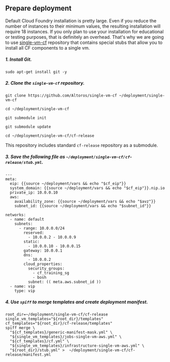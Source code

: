 ## Prepare deployment

Default Cloud Foundry installation is pretty large. Even if you reduce the number of instances to their minimum values, the resulting installation will require 18 instances. If you only plan to use your installation for educational or testing purposes, that is definitely an overhead. That's why we are going to use [single-vm-cf](https://github.com/Altoros/single-vm-cf) repository that contains special stubs that allow you to install all CF components to a single vm.

##### 1. Install Git.

```exec
sudo apt-get install git -y
```

##### 2. Clone the `single-vm-cf` repository.

```exec
git clone https://github.com/Altoros/single-vm-cf ~/deployment/single-vm-cf

cd ~/deployment/single-vm-cf

git submodule init

git submodule update

cd ~/deployment/single-vm-cf/cf-release
```
This repository includes standard `cf-release` repository as a submodule. 

##### 3. Save the following file as `~/deployment/single-vm-cf/cf-release/stub.yml`.

```
---
meta:
  eip: {{source ~/deployment/vars && echo "$cf_eip"}} 
  system_domain: {{source ~/deployment/vars && echo "$cf_eip"}}.nip.io
  private_ip: 10.0.0.10
  aws:
    availability_zone: {{source ~/deployment/vars && echo "$avz"}}
    subnet_id: {{source ~/deployment/vars && echo "$subnet_id"}}

networks:
  - name: default 
    subnets:
      - range: 10.0.0.0/24
        reserved:
          - 10.0.0.2 - 10.0.0.9
        static:
          - 10.0.0.10 - 10.0.0.15
        gateway: 10.0.0.1
        dns:
          - 10.0.0.2
        cloud_properties:
          security_groups:
            - cf_training_sg
            - bosh
          subnet: (( meta.aws.subnet_id ))
  - name: vip
    type: vip
```

##### 4. Use `spiff` to merge templates and create deployment manifest.

```exec
root_dir=~/deployment/single-vm-cf/cf-release
single_vm_templates="${root_dir}/templates"
cf_templates="${root_dir}/cf-release/templates"
spiff merge \
  "${cf_templates}/generic-manifest-mask.yml" \
  "${single_vm_templates}/jobs-single-vm-aws.yml" \
  "${cf_templates}/cf.yml" \
  "${single_vm_templates}/infrastructure-single-vm-aws.yml" \
  "${root_dir}/stub.yml" >  ~/deployment/single-vm-cf/cf-release/manifest.yml
```
